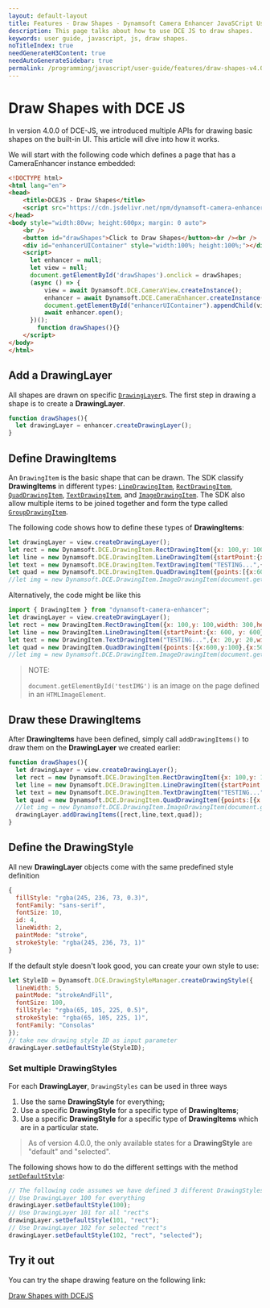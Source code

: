 ```yaml
---
layout: default-layout
title: Features - Draw Shapes - Dynamsoft Camera Enhancer JavaSCript User Guide
description: This page talks about how to use DCE JS to draw shapes.
keywords: user guide, javascript, js, draw shapes.
noTitleIndex: true
needGenerateH3Content: true
needAutoGenerateSidebar: true
permalink: /programming/javascript/user-guide/features/draw-shapes-v4.0.0.html
---
```


# Draw Shapes with DCE JS

In version 4.0.0 of DCE-JS, we introduced multiple APIs for drawing basic shapes on the built-in UI. This article will dive into how it works.

We will start with the following code which defines a page that has a CameraEnhancer instance embedded:

```html
<!DOCTYPE html>
<html lang="en">
<head>
    <title>DCEJS - Draw Shapes</title>
    <script src="https://cdn.jsdelivr.net/npm/dynamsoft-camera-enhancer/dist/dce.js"></script>
</head>
<body style="width:80vw; height:600px; margin: 0 auto">
    <br />
    <button id="drawShapes">Click to Draw Shapes</button><br /><br />
    <div id="enhancerUIContainer" style="width:100%; height:100%;"></div>
    <script>
      let enhancer = null;
      let view = null;
      document.getElementById('drawShapes').onclick = drawShapes;
      (async () => {
          view = await Dynamsoft.DCE.CameraView.createInstance();
          enhancer = await Dynamsoft.DCE.CameraEnhancer.createInstance(view);
          document.getElementById("enhancerUIContainer").appendChild(view.getUIElement());
          await enhancer.open();
      })();
        function drawShapes(){}
    </script>
</body>
</html>
```

## Add a DrawingLayer

All shapes are drawn on specific [`DrawingLayer`](../../api-reference/drawinglayer.md)s. The first step in drawing a shape is to create a **DrawingLayer**.

```javascript
function drawShapes(){
  let drawingLayer = enhancer.createDrawingLayer();
}
```

## Define DrawingItems

An `DrawingItem` is the basic shape that can be drawn. The SDK classify **DrawingItems** in different types: [`LineDrawingItem`](../../api-reference/drawingitem.md#linedrawingItem), [`RectDrawingItem`](../../api-reference/drawingitem.md#rectdrawingitem), [`QuadDrawingItem`](../../api-reference/drawingitem.md#quaddrawingitem), [`TextDrawingItem`](../../api-reference/drawingitem.md#textdrawingitem), and [`ImageDrawingItem`](../../api-reference/drawingitem.md#imagedrawingitem). The SDK also allow multiple items to be joined together and form the type called [`GroupDrawingItem`](../../api-reference/drawingitem.md#groupdrawingitem).

The following code shows how to define these types of **DrawingItems**:

```javascript
let drawingLayer = view.createDrawingLayer();
let rect = new Dynamsoft.DCE.DrawingItem.RectDrawingItem({x: 100,y: 100,width: 300,height: 300});
let line = new Dynamsoft.DCE.DrawingItem.LineDrawingItem({startPoint:{x: 600, y: 600}, endPoint:{x: 1050, y: 400}});
let text = new Dynamsoft.DCE.DrawingItem.TextDrawingItem("TESTING...",{x: 20,y: 20,width: 100,height: 100});
let quad = new Dynamsoft.DCE.DrawingItem.QuadDrawingItem({points:[{x:600,y:100},{x:500,y:300},{x:700,y:300},{x:700,y:100}]});
//let img = new Dynamsoft.DCE.DrawingItem.ImageDrawingItem(document.getElementById('testIMG'),{x: 200,y: 200,width: 300,height: 300},true);
```

Alternatively, the code might be like this

```javascript
import { DrawingItem } from "dynamsoft-camera-enhancer";
let drawingLayer = view.createDrawingLayer();
let rect = new DrawingItem.RectDrawingItem({x: 100,y: 100,width: 300,height: 300});
let line = new DrawingItem.LineDrawingItem({startPoint:{x: 600, y: 600}, endPoint:{x: 1050, y: 400}});
let text = new DrawingItem.TextDrawingItem("TESTING...",{x: 20,y: 20,width: 100,height: 100});
let quad = new DrawingItem.QuadDrawingItem({points:[{x:600,y:100},{x:500,y:300},{x:700,y:300},{x:700,y:100}]});
//let img = new Dynamsoft.DCE.DrawingItem.ImageDrawingItem(document.getElementById('testIMG'),{x: 200,y: 200,width: 300,height: 300},true);
```

> NOTE:
>
> `document.getElementById('testIMG')` is an image on the page defined in an `HTMLImageElement`.

## Draw these DrawingItems

After **DrawingItems** have been defined, simply call `addDrawingItems()` to draw them on the **DrawingLayer** we created earlier:

```javascript
function drawShapes(){
  let drawingLayer = view.createDrawingLayer();
  let rect = new Dynamsoft.DCE.DrawingItem.RectDrawingItem({x: 100,y: 100,width: 300,height: 300});
  let line = new Dynamsoft.DCE.DrawingItem.LineDrawingItem({startPoint:{x: 600, y: 600}, endPoint:{x: 1050, y: 400}});
  let text = new Dynamsoft.DCE.DrawingItem.TextDrawingItem("TESTING...",{x: 20,y: 20,width: 100,height: 100});
  let quad = new Dynamsoft.DCE.DrawingItem.QuadDrawingItem({points:[{x:600,y:100},{x:500,y:300},{x:700,y:300},{x:700,y:100}]});
  //let img = new Dynamsoft.DCE.DrawingItem.ImageDrawingItem(document.getElementById('testIMG'),{x: 200,y: 200,width: 300,height: 300},true);
  drawingLayer.addDrawingItems([rect,line,text,quad]);
}
```

## Define the DrawingStyle

All new **DrawingLayer** objects come with the same predefined style definition

```javascript
{
  fillStyle: "rgba(245, 236, 73, 0.3)",
  fontFamily: "sans-serif",
  fontSize: 10,
  id: 4,
  lineWidth: 2,
  paintMode: "stroke",
  strokeStyle: "rgba(245, 236, 73, 1)"
}
```

If the default style doesn't look good, you can create your own style to use:

```javascript
let StyleID = Dynamsoft.DCE.DrawingStyleManager.createDrawingStyle({
  lineWidth: 5,
  paintMode: "strokeAndFill",
  fontSize: 100,
  fillStyle: "rgba(65, 105, 225, 0.5)",
  strokeStyle: "rgba(65, 105, 225, 1)",
  fontFamily: "Consolas"
});
// take new drawing style ID as input parameter
drawingLayer.setDefaultStyle(StyleID);
```

### Set multiple DrawingStyles

For each **DrawingLayer**, `DrawingStyles` can be used in three ways

1. Use the same **DrawingStyle** for everything;
2. Use a specific **DrawingStyle** for a specific type of **DrawingItems**;
3. Use a specific **DrawingStyle** for a specific type of **DrawingItems** which are in a particular state.

> As of version 4.0.0, the only available states for a **DrawingStyle** are "default" and "selected".

The following shows how to do the different settings with the method [`setDefaultStyle`](../../api-reference/drawinglayer.md#setdefaultstyle):

```javascript
// The following code assumes we have defined 3 different DrawingStyles with IDs 100, 101 and 102.
// Use DrawingLayer 100 for everything
drawingLayer.setDefaultStyle(100);
// Use DrawingLayer 101 for all "rect"s
drawingLayer.setDefaultStyle(101, "rect");
// Use DrawingLayer 102 for selected "rect"s
drawingLayer.setDefaultStyle(102, "rect", "selected");
```

## Try it out

You can try the shape drawing feature on the following link:

[Draw Shapes with DCEJS](https://jsfiddle.net/DynamsoftTeam/mjnq07Lp/)
